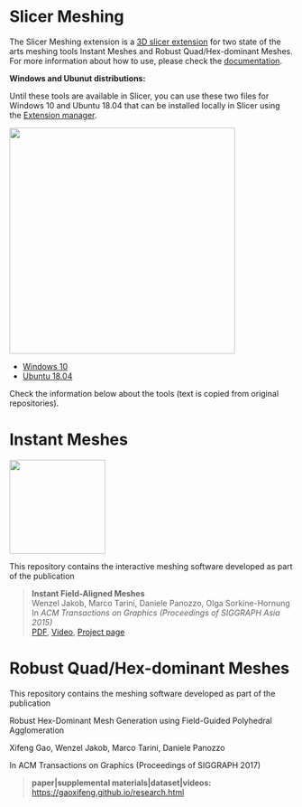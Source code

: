 # Slicer Meshing

The Slicer Meshing extension is a [3D slicer extension](https://www.slicer.org/) for two state of the arts meshing tools 
Instant Meshes and Robust Quad/Hex-dominant Meshes. For more information about how to use, please check the [documentation](https://github.com/MedicalImageAnalysisTutorials/SlicerMeshing/blob/master/docs/index.html). 

**Windows and Ubunut distributions:**

Until these tools are available in Slicer, you can use these two files for Windows 10 and Ubuntu 18.04 that can be installed locally in Slicer using the [Extension manager](https://www.slicer.org/wiki/Documentation/Nightly/SlicerApplication/ExtensionsManager).

<img src="https://github.com/MedicalImageAnalysisTutorials/SlicerCervicalSpine/blob/master/dist/extm.png" width="400" height="400">


   * [Windows 10](https://github.com/MedicalImageAnalysisTutorials/SlicerMeshing/raw/master/dist/0-win-amd64-SlicerMeshing-git6e78e8b-2019-03-11.zip)
   * [Ubuntu 18.04](https://github.com/MedicalImageAnalysisTutorials/SlicerMeshing/raw/master/dist/27931-linux-amd64-SlicerMeshing-git87e42e2-2019-02-21.tar.gz)

Check the information below about the tools (text is copied from original repositories). 

# Instant Meshes

<img width="170" height="166" src="https://github.com/wjakob/instant-meshes/raw/master/resources/icon.png">

This repository contains the interactive meshing software developed as part of the publication

> **Instant Field-Aligned Meshes**<br/>
> Wenzel Jakob, Marco Tarini, Daniele Panozzo, Olga Sorkine-Hornung<br/>
> In *ACM Transactions on Graphics (Proceedings of SIGGRAPH Asia 2015)*<br/>
> [PDF](http://igl.ethz.ch/projects/instant-meshes/instant-meshes-SA-2015-jakob-et-al.pdf),
> [Video](https://www.youtube.com/watch?v=U6wtw6W4x3I),
> [Project page](http://igl.ethz.ch/projects/instant-meshes/)



# Robust Quad/Hex-dominant Meshes

This repository contains the meshing software developed as part of the publication

Robust Hex-Dominant Mesh Generation using Field-Guided Polyhedral Agglomeration 

Xifeng Gao, Wenzel Jakob, Marco Tarini, Daniele Panozzo

In ACM Transactions on Graphics (Proceedings of SIGGRAPH 2017)

> **paper|supplemental materials|dataset|videos:** https://gaoxifeng.github.io/research.html


